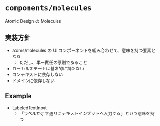 # `components/molecules`

Atomic Design の Molecules

## 実装方針

- atoms/molecules の UI コンポーネントを組み合わせて、意味を持つ要素となる
  - ただし、単一責任の原則であること
- ローカルステートは基本的に持たない
- コンテキストに依存しない
- ドメインに依存しない

## Example

- LabeledTextInput
  - 「ラベルが示す通りにテキストインプットへ入力する」という意味を持つ
